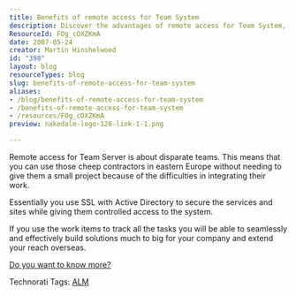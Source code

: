 ```yaml
---
title: Benefits of remote access for Team System
description: Discover the advantages of remote access for Team System, enabling seamless collaboration with global teams while ensuring secure and efficient project management.
ResourceId: FOg_cOXZKmA
date: 2007-05-24
creator: Martin Hinshelwood
id: "398"
layout: blog
resourceTypes: blog
slug: benefits-of-remote-access-for-team-system
aliases:
- /blog/benefits-of-remote-access-for-team-system
- /benefits-of-remote-access-for-team-system
- /resources/FOg_cOXZKmA
preview: nakedalm-logo-128-link-1-1.png

---
```

Remote access for Team Server is about disparate teams. This means that you can use those cheep contractors in eastern Europe without needing to give them a small project because of the difficulties in integrating their work.

Essentially you use SSL with Active Directory to secure the services and sites while giving them controlled access to the system.

If you use the work items to track all the tasks you will be able to seamlessly and effectively build solutions much to big for your company and extend your reach overseas.

[Do you want to know more?](http://msdn2.microsoft.com/en-gb/teamsystem/)

Technorati Tags: [ALM](http://technorati.com/tags/ALM)
